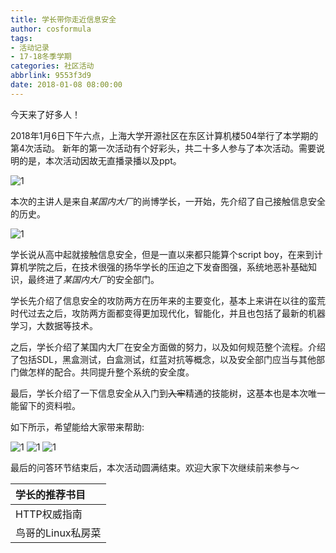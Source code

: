 ```yaml
---
title: 学长带你走近信息安全
author: cosformula
tags: 
- 活动记录
- 17-18冬季学期
categories: 社区活动
abbrlink: 9553f3d9
date: 2018-01-08 08:00:00
---
```

今天来了好多人！

2018年1月6日下午六点，上海大学开源社区在东区计算机楼504举行了本学期的第4次活动。
新年的第一次活动有个好彩头，共二十多人参与了本次活动。需要说明的是，本次活动因故无直播录播以及ppt。

![1](/img/17冬/4.1.jpg)

本次的主讲人是来自*某国内大厂*的尚博学长，一开始，先介绍了自己接触信息安全的历史。

![1](/img/17冬/4.2.jpg)

学长说从高中起就接触信息安全，但是一直以来都只能算个script boy，在来到计算机学院之后，在技术很强的扬华学长的压迫之下发奋图强，系统地恶补基础知识，最终进了*某国内大厂*的安全部门。

<!--more-->

学长先介绍了信息安全的攻防两方在历年来的主要变化，基本上来讲在以往的蛮荒时代过去之后，攻防两方面都变得更加现代化，智能化，并且也包括了最新的机器学习，大数据等技术。

之后，学长介绍了某国内大厂在安全方面做的努力，以及如何规范整个流程。介绍了包括SDL，黑盒测试，白盒测试，红蓝对抗等概念，以及安全部门应当与其他部门做怎样的配合。共同提升整个系统的安全度。

最后，学长介绍了一下信息安全从入门到<span style="text-decoration:line-through">入牢</span>精通的技能树，这基本也是本次唯一能留下的资料啦。

如下所示，希望能给大家带来帮助:

![1](/img/17冬/4.3.png)
![1](/img/17冬/4.4.png)
![1](/img/17冬/4.5.png)

最后的问答环节结束后，本次活动圆满结束。欢迎大家下次继续前来参与～

| 学长的推荐书目     |
| :---------- |
| HTTP权威指南    |
| 鸟哥的Linux私房菜 |

